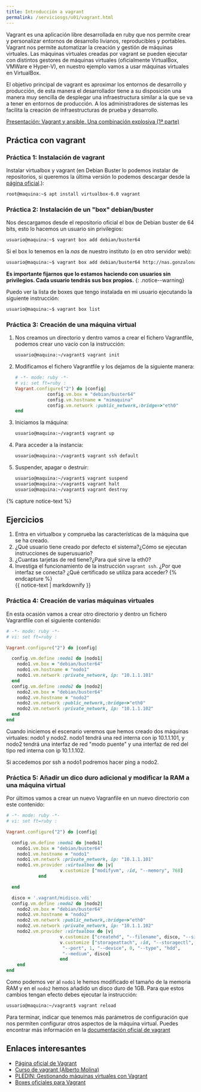 ```yaml
---
title: Introducción a vagrant
permalink: /serviciosgs/u01/vagrant.html
---
```


Vagrant es una aplicación libre desarrollada en ruby que nos permite crear y personalizar entornos de desarrollo livianos, reproducibles y portables. Vagrant nos permite automatizar la creación y gestión de máquinas virtuales. Las máquinas virtuales creadas por vagrant se pueden ejecutar con distintos gestores de máquinas virtuales (oficialmente VirtualBox, VMWare e Hyper-V), en nuestro ejemplo vamos a usar máquinas virtuales en VirtualBox.

El objetivo principal de vagrant es aproximar los entornos de desarrollo y producción, de esta manera el desarrollador tiene a su disposición una manera  muy sencilla de desplegar una infraestructura similar a la que se va a tener en entornos de producción. A los administradores de sistemas les facilita la creación de infraestructuras de prueba y desarrollo.

[Presentación: Vagrant y ansible. Una combinación explosiva (1ª parte)](http://iesgn.github.io/cloud/curso/u2/presentacion_vagrant)

## Práctica con vagrant

### Práctica 1: Instalación de vagrant

Instalar virtualbox y vagrant (en Debian Buster lo podemos instalar de repositorios, si queremos la última versión lo podemos descargar desde la [página oficial](https://www.vagrantup.com/downloads.html).):

```bash
root@maquina:~$ apt install virtualbox-6.0 vagrant
```

### Práctica 2: Instalación de un "box" debian/buster

Nos descargamos desde el repositorio oficial el box de Debian buster de 64 bits, esto lo hacemos un usuario sin privilegios:

```bash
usuario@maquina:~$ vagrant box add debian/buster64
```

Si el box lo tenemos en la *nas* de nuestro instituto (o en otro servidor web):

```bash
usuario@maquina:~$ vagrant box add debian/buster64 http://nas.gonzalonazareno.org/...
```

**Es importante fijarnos que lo estamos haciendo con usuarios sin privilegios. Cada usuario tendrás sus box propios.**
{: .notice--warning}        

Puedo ver la lista de boxes que tengo instalada en mi usuario ejecutando la siguiente instrucción:
    
```bash
usuario@maquina:~$ vagrant box list
```

### Práctica 3: Creación de una máquina virtual

1. Nos creamos un directorio y dentro vamos a crear el fichero Vagrantfile, podemos crear uno vacío con la instrucción:
        
    ```bash
    usuario@maquina:~/vagrant$ vagrant init
    ```
        
2. Modificamos el fichero Vagrantfile y los dejamos de la siguiente manera:

    ```ruby
    # -*- mode: ruby -*-
    # vi: set ft=ruby :
    Vagrant.configure("2") do |config|
                config.vm.box = "debian/buster64"
                config.vm.hostname = "mimaquina"
                config.vm.network :public_network,:bridge=>"eth0"
    end    
    ```
    
3. Iniciamos la máquina:

    ```bash
    usuario@maquina:~/vagrant$ vagrant up
    ```
        
4. Para acceder a la instancia:
  	
    ```bash
    usuario@maquina:~/vagrant$ vagrant ssh default
    ```
    	      
5. Suspender, apagar o destruir:
    	
    ```bash
    usuario@maquina:~/vagrant$ vagrant suspend
    usuario@maquina:~/vagrant$ vagrant halt
    usuario@maquina:~/vagrant$ vagrant destroy
    ```
{% capture notice-text %}
## Ejercicios

1. Entra en virtualbox y comprueba las características de la máquina que se ha creado.
2. ¿Qué usuario tiene creado por defecto el sistema?¿Cómo se ejecutan instrucciones de superusuario?
3. ¿Cuantas tarjetas de red tiene?¿Para qué sirve la eth0?
4. Investiga el funcionamiento de la instrucción ``vagrant ssh``. ¿Por que interfaz se conecta? ¿Qué certificado se utiliza para acceder?
{% endcapture %}<div class="notice--info">{{ notice-text | markdownify }}</div>

### Práctica 4: Creación de varias máquinas virtuales

En esta ocasión vamos a crear otro directorio y dentro un fichero Vagrantfile con el siguiente contenido:

```ruby
# -*- mode: ruby -*-
# vi: set ft=ruby :

Vagrant.configure("2") do |config|

  config.vm.define :nodo1 do |nodo1|
    nodo1.vm.box = "debian/buster64"
    nodo1.vm.hostname = "nodo1"
    nodo1.vm.network :private_network, ip: "10.1.1.101"
  end
  config.vm.define :nodo2 do |nodo2|
    nodo2.vm.box = "debian/buster64"
    nodo2.vm.hostname = "nodo2"
    nodo2.vm.network :public_network,:bridge=>"eth0"
    nodo2.vm.network :private_network, ip: "10.1.1.102"
  end
end
```

Cuando iniciemos el escenario veremos que hemos creado dos máquinas virtuales: nodo1 y nodo2. 
nodo1 tendrá una red interna con ip 10.1.1.101, y nodo2 tendrá una interfaz de red "modo puente" y una interfaz de red del tipo red interna con ip 10.1.1.102.

Si accedemos por ssh a nodo1 podremos hacer ping a nodo2.


### Práctica 5: Añadir un dico duro adicional y modificar la RAM a una máquina virtual

Por últimos vamos a crear un nuevo Vagranfile en un nuevo directorio con este contenido:

```ruby
# -*- mode: ruby -*-
# vi: set ft=ruby :

Vagrant.configure("2") do |config|

  config.vm.define :nodo1 do |nodo1|
    nodo1.vm.box = "debian/buster64"
    nodo1.vm.hostname = "nodo1"
    nodo1.vm.network :private_network, ip: "10.1.1.101"
    nodo1.vm.provider :virtualbox do |v|
                    v.customize ["modifyvm", :id, "--memory", 768]
            end

  end

  disco = '.vagrant/midisco.vdi'
  config.vm.define :nodo2 do |nodo2|
    nodo2.vm.box = "debian/buster64"
    nodo2.vm.hostname = "nodo2"
    nodo2.vm.network :public_network,:bridge=>"eth0"
    nodo2.vm.network :private_network, ip: "10.1.1.102"
    nodo2.vm.provider :virtualbox do |v|
                    v.customize ["createhd", "--filename", disco, "--size", 1024]
                    v.customize ["storageattach", :id, "--storagectl", "SATA Controller",
                     "--port", 1, "--device", 0, "--type", "hdd",
                     "--medium", disco]
                    end
    end
end
```

Como podemos ver al `nodo1` le hemos modificado el tamaño de la memoria RAM y en el `nodo2` hemos añadido un disco duro de 1GB. Para que estos cambios tengan efecto debes ejecutar la instrucción:

```bash
usuario@maquina:~/vagrant$ vagrant reload
```

Para terminar, indicar que tenemos más parámetros de configuración que nos permiten configurar otros aspectos de la máquina virtual. Puedes encontrar más información en la [documentación oficial de vagrant](https://www.vagrantup.com/docs/)

## Enlaces interesantes

* [Página oficial de Vagrant](http://www.vagrantup.com/)
* [Curso de vagrant (Alberto Molina)](https://github.com/albertomolina/curso-vagrant)
* [PLEDIN: Gestionando máquinas virtuales con Vagrant](http://www.josedomingo.org/pledin/2013/09/gestionando-maquinas-virtuales-con-vagrant/)
* [Boxes oficiales para Vagrant](https://atlas.hashicorp.com/boxes/search)
